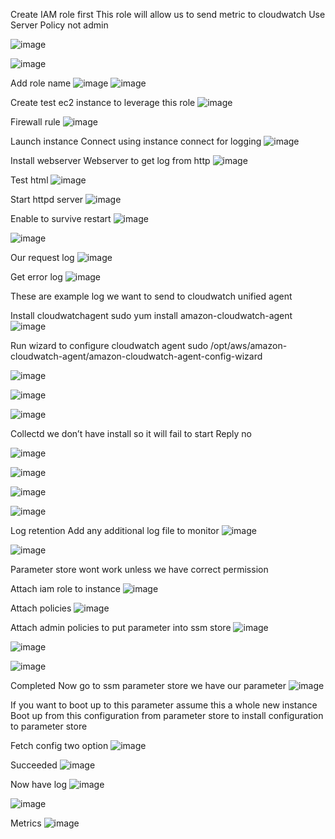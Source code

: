 Create IAM role first 
This role will allow us to send metric to cloudwatch
Use Server Policy not admin

![image](https://github.com/VietTheBarbarian/AWS-Security-Stuff/assets/56415307/500b3bec-d961-456f-aa02-c8323e6ec77b)


![image](https://github.com/VietTheBarbarian/AWS-Security-Stuff/assets/56415307/9ee8bcfd-d605-48e5-acb0-32a9907bf75f)


Add role name
![image](https://github.com/VietTheBarbarian/AWS-Security-Stuff/assets/56415307/34d66186-a328-4463-94dd-92e6be3546db)
![image](https://github.com/VietTheBarbarian/AWS-Security-Stuff/assets/56415307/92392dba-65a8-4e85-a095-9ddf3a90b82c)


Create test ec2 instance to leverage this role 
![image](https://github.com/VietTheBarbarian/AWS-Security-Stuff/assets/56415307/6441fcbe-941b-43fc-83ee-3684c28815ed)


Firewall rule
![image](https://github.com/VietTheBarbarian/AWS-Security-Stuff/assets/56415307/3b69c89c-2afd-4cd4-93b7-0492a74a30f0)


Launch instance
Connect using instance connect for logging
![image](https://github.com/VietTheBarbarian/AWS-Security-Stuff/assets/56415307/5c5732d9-5b14-47bb-8509-51cad45a47bb)


Install webserver 
Webserver to get log from http 
![image](https://github.com/VietTheBarbarian/AWS-Security-Stuff/assets/56415307/5b1074d8-35f7-4882-a3cb-93c83e0b0159)


Test html 
![image](https://github.com/VietTheBarbarian/AWS-Security-Stuff/assets/56415307/ff805c99-f726-4285-bac8-f4aa4fecc2f9)


Start httpd server
![image](https://github.com/VietTheBarbarian/AWS-Security-Stuff/assets/56415307/b34a6b48-fa6c-470e-9f8f-881a8e703ff3)


Enable to survive restart
![image](https://github.com/VietTheBarbarian/AWS-Security-Stuff/assets/56415307/a69f9a80-e532-4387-b780-161312d734f1)

![image](https://github.com/VietTheBarbarian/AWS-Security-Stuff/assets/56415307/b270870f-b6cd-4065-bc4e-34ce799b6726)




Our request log 
![image](https://github.com/VietTheBarbarian/AWS-Security-Stuff/assets/56415307/362fb5a2-faf1-4e63-966f-f53382b59abf)


Get error log
![image](https://github.com/VietTheBarbarian/AWS-Security-Stuff/assets/56415307/b3876b17-aae5-41ba-ba0c-2c1393b25e2a)


These are example log we want to send to cloudwatch unified agent 

Install cloudwatchagent
sudo yum install amazon-cloudwatch-agent 
![image](https://github.com/VietTheBarbarian/AWS-Security-Stuff/assets/56415307/ac2da36c-1eef-41fc-8a12-c77188acfa05)



Run wizard to configure cloudwatch agent
sudo /opt/aws/amazon-cloudwatch-agent/amazon-cloudwatch-agent-config-wizard
 
![image](https://github.com/VietTheBarbarian/AWS-Security-Stuff/assets/56415307/1e40198f-4bfa-4b13-917b-f432dcfb9151)


![image](https://github.com/VietTheBarbarian/AWS-Security-Stuff/assets/56415307/968f3850-dfaf-4d13-ad06-006658fc3076)

![image](https://github.com/VietTheBarbarian/AWS-Security-Stuff/assets/56415307/d5eead14-f2b2-4364-b98f-689e6b45091b)


Collectd we don’t have install so it will fail to start
Reply no

![image](https://github.com/VietTheBarbarian/AWS-Security-Stuff/assets/56415307/21235281-ac39-4f16-9a12-9f6e6a98600a)

![image](https://github.com/VietTheBarbarian/AWS-Security-Stuff/assets/56415307/3512bcde-b35d-42db-8286-74ffd8610abb)

![image](https://github.com/VietTheBarbarian/AWS-Security-Stuff/assets/56415307/6d0e96fd-67f0-4d14-a30a-8d464425b810)

![image](https://github.com/VietTheBarbarian/AWS-Security-Stuff/assets/56415307/e3c62c8d-6c13-4fed-ac28-6a019b10f5c8)






Log retention
Add any additional log file to monitor
![image](https://github.com/VietTheBarbarian/AWS-Security-Stuff/assets/56415307/6dd65744-4817-4c73-b029-cea06e2b4361)

![image](https://github.com/VietTheBarbarian/AWS-Security-Stuff/assets/56415307/f95cdf1c-5aa2-426e-955a-9bf939fe145c)

Parameter store wont work unless we have correct permission 

Attach iam role to instance
![image](https://github.com/VietTheBarbarian/AWS-Security-Stuff/assets/56415307/c04cbc97-c256-4071-bc26-fe4cdc4e5c48)



Attach policies
![image](https://github.com/VietTheBarbarian/AWS-Security-Stuff/assets/56415307/350c3dee-b593-4991-8e76-b9cc651fb8c7)


Attach admin policies to put parameter into ssm store
![image](https://github.com/VietTheBarbarian/AWS-Security-Stuff/assets/56415307/bd88ab8f-702d-4a54-8bee-ba4ac205d8e6)

![image](https://github.com/VietTheBarbarian/AWS-Security-Stuff/assets/56415307/f5cf3b6e-e600-41d9-bed6-9f02164ce51f)

![image](https://github.com/VietTheBarbarian/AWS-Security-Stuff/assets/56415307/5b355367-768f-46e9-8945-562aac039cd2)


Completed
Now go to ssm parameter store we have our parameter
![image](https://github.com/VietTheBarbarian/AWS-Security-Stuff/assets/56415307/86938614-c276-4ddf-aafe-12b401d81243)


If you want to boot up to this parameter assume this a whole new instance
Boot up from this configuration from parameter store to install configuration to parameter store 

Fetch config two option
![image](https://github.com/VietTheBarbarian/AWS-Security-Stuff/assets/56415307/0e6482df-c729-4df3-9203-d8731b813f79)


Succeeded 
![image](https://github.com/VietTheBarbarian/AWS-Security-Stuff/assets/56415307/04640456-876b-4797-b3f6-e603070b2755)


Now have log
![image](https://github.com/VietTheBarbarian/AWS-Security-Stuff/assets/56415307/06e4e758-79c4-4639-bd56-678922beaed9)

![image](https://github.com/VietTheBarbarian/AWS-Security-Stuff/assets/56415307/a084fa3c-041a-4c85-bd82-e7b49286cf91)






Metrics 
![image](https://github.com/VietTheBarbarian/AWS-Security-Stuff/assets/56415307/b6d13b03-d4c6-4aba-b7e1-7d3c656e3f63)

